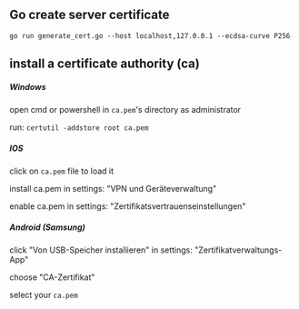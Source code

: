 <h2>Go create server certificate</h2>
<code>go run generate_cert.go --host localhost,127.0.0.1 --ecdsa-curve P256</code>

<h2>install a certificate authority (ca)</h2>

<h5>Windows</h5>
<p>open cmd or powershell in <code>ca.pem</code>'s directory as administrator</p>
<p>run: <code>certutil -addstore root ca.pem</code></p>

<h5>IOS</h5>
<p>click on <code>ca.pem</code> file to load it</p>
<p>install ca.pem in settings: "VPN und Geräteverwaltung"</p>
<p>enable ca.pem in settings: "Zertifikatsvertrauenseinstellungen"</p>

<h5>Android (Samsung)</h5>
<p>click "Von USB-Speicher installieren" in settings: "Zertifikatverwaltungs-App"</p>
<p>choose "CA-Zertifikat"</p>
<p>select your <code>ca.pem</code></p>
